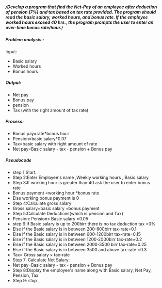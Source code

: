 ##### /*Develop a program that find the Net-Pay of an employee after deduction of pension (7%) and tax based on tax rate provided. The program should read the basic salary, worked hours, and bonus rate. If the employee worked hours exceed 40 hrs., the program prompts the user to enter an over-time bonus rate/hour.*/
##### Problem analysis :
Input:
- Basic salary 
- Worked hours 
- Bonus hours

##### Output:
- Net pay
- Bonus pay
- pension 
- Tax (with the right amount of tax rate)

##### Process:
- Bonus pay=rate*bonus hour
- Pension=basic salary*0.07
- Tax=basic salary with right amount of rate 
- Net pay=Basic salary - tax - pension + Bonus pay

##### Pseudocode 
- step 1:Start.
- Step 2:Enter Employee's name ,Weekly working hours  , Basic salary
- Step 3:If working hour is greater than 40 ask the user to enter bonus rate 
- Bonus payment =working hour *bonus rate 
- Else working bonus payment  is 0
-  Step 4:Calculate gross salary 
- Gross salary=basic salary +bonus payment 
- Step 5:Calculate Deductions(which is pension and Tax)
-	Pension: Pension= Basic salary ×0.05
- step 6:If Basic salary is up to 200birr there is no tax deduction tax =0%
-    Else if the Basic salary is in between 200-600birr tax-rate=0.1
-    Else if the Basic salary is in between 600-1200birr tax-rate=0.15
-    Else if the Basic salary is in between 1200-2000birr tax-rate=0.2
-    Else if the Basic salary is in between 2000-3500 birr tax-rate=0.25
-    Else if the Basic salary is in between 3500 and above tax-rate =0.3
-  Tax= Gross salary × tax-rate
- Step 7: Calculate Net Salary:
- Net pay=Basic salary - tax - pension + Bonus pay
- Step 8:Display the employee's name along with Basic salary, Net Pay, Pension, Tax
- Step 9: stop

